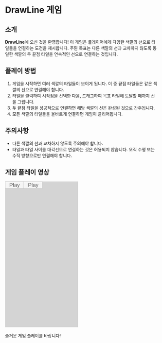 # DrawLine 게임

## 소개

**DrawLine**에 오신 것을 환영합니다! 이 게임은 플레이어에게 다양한 색깔의 선으로 타일들을 연결하는 도전을 제시합니다. 주된 목표는 다른 색깔의 선과 교차하지 않도록 동일한 색깔의 두 끝점 타일을 연속적인 선으로 연결하는 것입니다.

## 플레이 방법

1. 게임을 시작하면 여러 색깔의 타일들이 보이게 됩니다. 이 중 끝점 타일들은 같은 색깔의 선으로 연결해야 합니다.
2. 타일을 클릭하여 시작점을 선택한 다음, 드래그하여 목표 타일에 도달할 때까지 선을 그립니다.
3. 두 끝점 타일을 성공적으로 연결하면 해당 색깔의 선은 완성된 것으로 간주됩니다.
4. 모든 색깔의 타일들을 올바르게 연결하면 게임이 클리어됩니다.

## 주의사항

- 다른 색깔의 선과 교차하지 않도록 주의해야 합니다.
- 타일과 타일 사이를 대각선으로 연결하는 것은 허용되지 않습니다. 오직 수평 또는 수직 방향으로만 연결해야 합니다.

## 게임 플레이 영상

![DrawLine 게임 플레이 영상](https://github.com/KwangHun-Song/DrawLine/blob/main/program/Recordings/001.gif)

즐거운 게임 플레이를 바랍니다!
